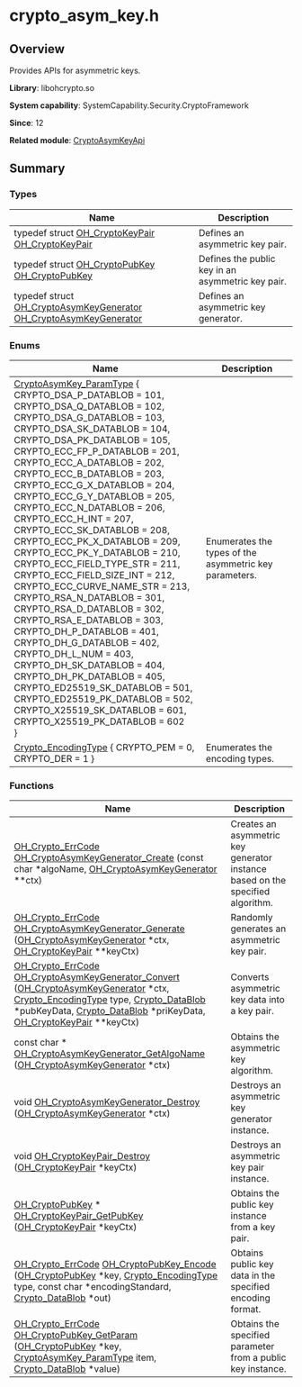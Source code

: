 # crypto_asym_key.h


## Overview

Provides APIs for asymmetric keys.

**Library**: libohcrypto.so

**System capability**: SystemCapability.Security.CryptoFramework

**Since**: 12

**Related module**: [CryptoAsymKeyApi](_crypto_asym_key_api.md)


## Summary


### Types

| Name| Description| 
| -------- | -------- |
| typedef struct [OH_CryptoKeyPair](_crypto_asym_key_api.md#oh_cryptokeypair) [OH_CryptoKeyPair](_crypto_asym_key_api.md#oh_cryptokeypair) | Defines an asymmetric key pair.| 
| typedef struct [OH_CryptoPubKey](_crypto_asym_key_api.md#oh_cryptopubkey) [OH_CryptoPubKey](_crypto_asym_key_api.md#oh_cryptopubkey) | Defines the public key in an asymmetric key pair.| 
| typedef struct [OH_CryptoAsymKeyGenerator](_crypto_asym_key_api.md#oh_cryptoasymkeygenerator) [OH_CryptoAsymKeyGenerator](_crypto_asym_key_api.md#oh_cryptoasymkeygenerator) | Defines an asymmetric key generator.| 


### Enums

| Name| Description| 
| -------- | -------- |
| [CryptoAsymKey_ParamType](_crypto_asym_key_api.md#cryptoasymkey_paramtype) {<br>CRYPTO_DSA_P_DATABLOB = 101, CRYPTO_DSA_Q_DATABLOB = 102,<br>CRYPTO_DSA_G_DATABLOB = 103, CRYPTO_DSA_SK_DATABLOB = 104,<br>CRYPTO_DSA_PK_DATABLOB = 105, CRYPTO_ECC_FP_P_DATABLOB = 201,<br>CRYPTO_ECC_A_DATABLOB = 202, CRYPTO_ECC_B_DATABLOB = 203,<br>CRYPTO_ECC_G_X_DATABLOB = 204, CRYPTO_ECC_G_Y_DATABLOB = 205,<br>CRYPTO_ECC_N_DATABLOB = 206, CRYPTO_ECC_H_INT = 207,<br>CRYPTO_ECC_SK_DATABLOB = 208, CRYPTO_ECC_PK_X_DATABLOB = 209,<br>CRYPTO_ECC_PK_Y_DATABLOB = 210, CRYPTO_ECC_FIELD_TYPE_STR = 211,<br>CRYPTO_ECC_FIELD_SIZE_INT = 212, CRYPTO_ECC_CURVE_NAME_STR = 213,<br>CRYPTO_RSA_N_DATABLOB = 301, CRYPTO_RSA_D_DATABLOB = 302,<br>CRYPTO_RSA_E_DATABLOB = 303, CRYPTO_DH_P_DATABLOB = 401,<br>CRYPTO_DH_G_DATABLOB = 402, CRYPTO_DH_L_NUM = 403,<br>CRYPTO_DH_SK_DATABLOB = 404, CRYPTO_DH_PK_DATABLOB = 405,<br>CRYPTO_ED25519_SK_DATABLOB = 501, CRYPTO_ED25519_PK_DATABLOB = 502,<br>CRYPTO_X25519_SK_DATABLOB = 601, CRYPTO_X25519_PK_DATABLOB = 602<br>} | Enumerates the types of the asymmetric key parameters.| 
| [Crypto_EncodingType](_crypto_asym_key_api.md#crypto_encodingtype) { CRYPTO_PEM = 0, CRYPTO_DER = 1 } | Enumerates the encoding types.| 


### Functions

| Name| Description| 
| -------- | -------- |
| [OH_Crypto_ErrCode](_crypto_common_api.md#oh_crypto_errcode) [OH_CryptoAsymKeyGenerator_Create](_crypto_asym_key_api.md#oh_cryptoasymkeygenerator_create) (const char \*algoName, [OH_CryptoAsymKeyGenerator](_crypto_asym_key_api.md#oh_cryptoasymkeygenerator) \*\*ctx) | Creates an asymmetric key generator instance based on the specified algorithm.| 
| [OH_Crypto_ErrCode](_crypto_common_api.md#oh_crypto_errcode) [OH_CryptoAsymKeyGenerator_Generate](_crypto_asym_key_api.md#oh_cryptoasymkeygenerator_generate) ([OH_CryptoAsymKeyGenerator](_crypto_asym_key_api.md#oh_cryptoasymkeygenerator) \*ctx, [OH_CryptoKeyPair](_crypto_asym_key_api.md#oh_cryptokeypair) \*\*keyCtx) | Randomly generates an asymmetric key pair.| 
| [OH_Crypto_ErrCode](_crypto_common_api.md#oh_crypto_errcode) [OH_CryptoAsymKeyGenerator_Convert](_crypto_asym_key_api.md#oh_cryptoasymkeygenerator_convert) ([OH_CryptoAsymKeyGenerator](_crypto_asym_key_api.md#oh_cryptoasymkeygenerator) \*ctx, [Crypto_EncodingType](_crypto_asym_key_api.md#crypto_encodingtype) type, [Crypto_DataBlob](_crypto___data_blob.md) \*pubKeyData, [Crypto_DataBlob](_crypto___data_blob.md) \*priKeyData, [OH_CryptoKeyPair](_crypto_asym_key_api.md#oh_cryptokeypair) \*\*keyCtx) | Converts asymmetric key data into a key pair.| 
| const char \* [OH_CryptoAsymKeyGenerator_GetAlgoName](_crypto_asym_key_api.md#oh_cryptoasymkeygenerator_getalgoname) ([OH_CryptoAsymKeyGenerator](_crypto_asym_key_api.md#oh_cryptoasymkeygenerator) \*ctx) | Obtains the asymmetric key algorithm.| 
| void [OH_CryptoAsymKeyGenerator_Destroy](_crypto_asym_key_api.md#oh_cryptoasymkeygenerator_destroy) ([OH_CryptoAsymKeyGenerator](_crypto_asym_key_api.md#oh_cryptoasymkeygenerator) \*ctx) | Destroys an asymmetric key generator instance.| 
| void [OH_CryptoKeyPair_Destroy](_crypto_asym_key_api.md#oh_cryptokeypair_destroy) ([OH_CryptoKeyPair](_crypto_asym_key_api.md#oh_cryptokeypair) \*keyCtx) | Destroys an asymmetric key pair instance.| 
| [OH_CryptoPubKey](_crypto_asym_key_api.md#oh_cryptopubkey) \* [OH_CryptoKeyPair_GetPubKey](_crypto_asym_key_api.md#oh_cryptokeypair_getpubkey) ([OH_CryptoKeyPair](_crypto_asym_key_api.md#oh_cryptokeypair) \*keyCtx) | Obtains the public key instance from a key pair.| 
| [OH_Crypto_ErrCode](_crypto_common_api.md#oh_crypto_errcode) [OH_CryptoPubKey_Encode](_crypto_asym_key_api.md#oh_cryptopubkey_encode) ([OH_CryptoPubKey](_crypto_asym_key_api.md#oh_cryptopubkey) \*key, [Crypto_EncodingType](_crypto_asym_key_api.md#crypto_encodingtype) type, const char \*encodingStandard, [Crypto_DataBlob](_crypto___data_blob.md) \*out) | Obtains public key data in the specified encoding format.| 
| [OH_Crypto_ErrCode](_crypto_common_api.md#oh_crypto_errcode) [OH_CryptoPubKey_GetParam](_crypto_asym_key_api.md#oh_cryptopubkey_getparam) ([OH_CryptoPubKey](_crypto_asym_key_api.md#oh_cryptopubkey) \*key, [CryptoAsymKey_ParamType](_crypto_asym_key_api.md#cryptoasymkey_paramtype) item, [Crypto_DataBlob](_crypto___data_blob.md) \*value) | Obtains the specified parameter from a public key instance.| 
